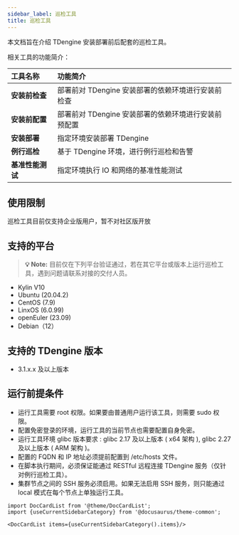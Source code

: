 ```yaml
---
sidebar_label: 巡检工具
title: 巡检工具
---
```


本文档旨在介绍 TDengine 安装部署前后配套的巡检工具。

相关工具的功能简介： 

| **工具名称** | **功能简介** |
|:--|:----------|
| **安装前检查**   | 部署前对 TDengine 安装部署的依赖环境进行安装前检查 |
| **安装前配置** | 部署前对 TDengine 安装部署的依赖环境进行安装前预配置 |
| **安装部署**   | 指定环境安装部署 TDengine |
| **例行巡检**   | 基于 TDengine 环境，进行例行巡检和告警 |   
| **基准性能测试**   | 指定环境执行 IO 和网络的基准性能测试 | 

## 使用限制
巡检工具目前仅支持企业版用户，暂不对社区版开放

## 支持的平台
> **💡 Note:** 目前仅在下列平台验证通过，若在其它平台或版本上运行巡检工具，遇到问题请联系对接的交付人员。
- Kylin V10
- Ubuntu (20.04.2)
- CentOS (7.9)
- LinxOS (6.0.99)
- openEuler (23.09)
- Debian（12）


## 支持的 TDengine 版本
- 3.1.x.x 及以上版本

## 运行前提条件
 - 运行工具需要 root 权限。如果要由普通用户运行该工具，则需要 sudo 权限。
 - 配置免密登录的环境，运行工具的当前节点也需要配置自身免密。
 - 运行工具环境 glibc 版本要求 : glibc 2.17 及以上版本 ( x64 架构 ), glibc 2.27 及以上版本 ( ARM 架构 )。
 - 配置的 FQDN 和 IP 地址必须提前配置到 /etc/hosts 文件。
 - 在脚本执行期间，必须保证能通过 RESTful 远程连接 TDengine 服务（仅针对例行巡检工具）。
 - 集群节点之间的 SSH 服务必须启用。如果无法启用 SSH 服务，则只能通过 local 模式在每个节点上单独运行工具。

```mdx-code-block
import DocCardList from '@theme/DocCardList';
import {useCurrentSidebarCategory} from '@docusaurus/theme-common';

<DocCardList items={useCurrentSidebarCategory().items}/>
```